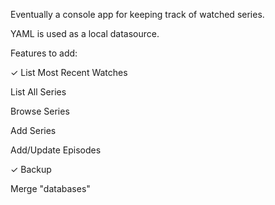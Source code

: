 Eventually a console app for keeping track of watched series.

YAML is used as a local datasource.

Features to add:

✓ List Most Recent Watches

  List All Series
  
  Browse Series
  
  Add Series
  
  Add/Update Episodes
  
✓ Backup

  Merge "databases"
